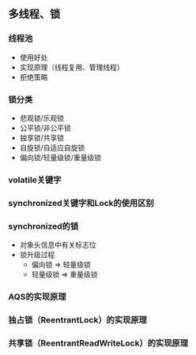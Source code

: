 ## 多线程、锁

### 线程池
* 使用好处
* 实现原理（线程复用、管理线程）
* 拒绝策略

### 锁分类
* 悲观锁/乐观锁
* 公平锁/非公平锁
* 独享锁/共享锁
* 自旋锁/自适应自旋锁
* 偏向锁/轻量级锁/重量级锁

### volatile关键字
### synchronized关键字和Lock的使用区别
### synchronized的锁
* 对象头信息中有关标志位
* 锁升级过程
    * 偏向锁 =\> 轻量级锁
    * 轻量级锁 =\> 重量级锁

### AQS的实现原理
### 独占锁（ReentrantLock）的实现原理
### 共享锁（ReentrantReadWriteLock）的实现原理
